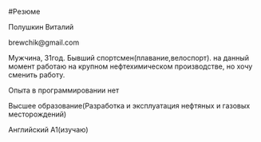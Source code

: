 #Резюме
<p>Полушкин Виталий</p>
<p>brewchik@gmail.com</p>
<p>Мужчина, 31год. Бывший спортсмен(плавание,велоспорт). на данный момент работаю на крупном нефтехимическом производстве, но хочу сменить работу.</p>
<p>Опыта в программировании нет</p>
<p>Высшее образование(Разработка и эксплуатация нефтяных и газовых месторождений)</p>
<p>Английский А1(изучаю)</p>